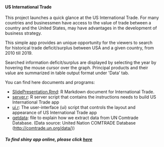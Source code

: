 #### US International Trade

This project launches a quick glance at the US International Trade.
For many countries and businessmen have access to the value of trade between a country and the United States, may have advantages in the development of business strategy.

This simple app provides an unique opportunity for the viewers to search for historical trade deficit/surplus between USA and a given country, from 2010 till 2019.

Searched information deficit/surplus are displayed by selecting the year by hovering the mouse cursor over the graph. Principal products and their value are summarized in table output format under 'Data' tab.

You can find here documents and programs:

* [SlidePresentation.Rmd](./SlidePresentation.Rmd): R Markdown document for International Trade.
* [server.r](./server.r): R server script that contains the instructions needs to build US International Trade app
* [ui.r](./ui.r): The user-interface (ui) script that controls the layout and appearance of US International Trade app
* [getdata](./getdata): file to explain how we extract data from UN Comtrade Database.
  (Data source: United Nation COMTRADE Database (http://comtrade.un.org/data/))

##### To find shiny app online, please click [here](https://memed.shinyapps.io/UN_COMTRADE/)


